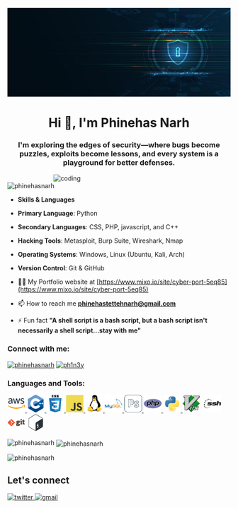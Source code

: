 ![logo](https://github.com/PhinehasNarh/PhinehasNarh/blob/main/Banner.jpg)

<h1 align="center">Hi 👋, I'm Phinehas Narh</h1>
<h3 align="center">I'm exploring the edges of security—where bugs become puzzles, exploits become lessons, and every system is a playground for better defenses.</h3>

<img align="right" alt="coding" width=400 src="https://imgs.search.brave.com/Vut9nc8LfNhIZ1gxeAndK8UzXmbCaRJT3kKEbeMsV10/rs:fit:860:0:0/g:ce/aHR0cHM6Ly9naWZk/Yi5jb20vaW1hZ2Vz/L2hpZ2gvYW5pbWUt/Y29tcHV0ZXItZ3V5/LWhhY2tpbmctbG1v/anoyenNiaTZ4bXZ6/NS5naWY.gif">

<p align="left"> <img src="https://komarev.com/ghpvc/?username=phinehasnarh&label=Profile%20views&color=0e75b6&style=flat" alt="phinehasnarh" /> </p>

- **Skills & Languages** 
- **Primary Language**: Python 
- **Secondary Languages**: CSS, PHP, javascript, and C++
- **Hacking Tools**: Metasploit, Burp Suite, Wireshark, Nmap
- **Operating Systems**: Windows, Linux (Ubuntu, Kali, Arch)
- **Version Control**: Git & GitHub



- 👨‍💻 My Portfolio website at [https://www.mixo.io/site/cyber-port-5eq85](https://www.mixo.io/site/cyber-port-5eq85)
  
- 📫 How to reach me **phinehastettehnarh@gmail.com**

- ⚡ Fun fact **"A shell script is a bash script, but a bash script isn't necessarily a shell script...stay with me"**

<h3 align="left">Connect with me:</h3>
<p align="left">
<a href="https://linkedin.com/in/phinehasnarh" target="blank"><img align="center" src="https://raw.githubusercontent.com/rahuldkjain/github-profile-readme-generator/master/src/images/icons/Social/linked-in-alt.svg" alt="phinehasnarh" height="30" width="40" /></a>
<a href="https://instagram.com/ph1n3y" target="blank"><img align="center" src="https://raw.githubusercontent.com/rahuldkjain/github-profile-readme-generator/master/src/images/icons/Social/instagram.svg" alt="ph1n3y" height="30" width="40" /></a>
</p>

<h3 align="left">Languages and Tools:</h3>
<p align="left"> <a href="https://aws.amazon.com" target="_blank" rel="noreferrer"> <img src="https://raw.githubusercontent.com/devicons/devicon/master/icons/amazonwebservices/amazonwebservices-original-wordmark.svg" alt="aws" width="40" height="40"/> </a> <a href="https://www.w3schools.com/cpp/" target="_blank" rel="noreferrer"> <img src="https://raw.githubusercontent.com/devicons/devicon/master/icons/cplusplus/cplusplus-original.svg" alt="cplusplus" width="40" height="40"/> </a> <a href="https://www.w3schools.com/css/" target="_blank" rel="noreferrer"> <img src="https://raw.githubusercontent.com/devicons/devicon/master/icons/css3/css3-original-wordmark.svg" alt="css3" width="40" height="40"/> </a> <a href="https://developer.mozilla.org/en-US/docs/Web/JavaScript" target="_blank" rel="noreferrer"> <img src="https://raw.githubusercontent.com/devicons/devicon/master/icons/javascript/javascript-original.svg" alt="javascript" width="40" height="40"/> </a> <a href="https://www.linux.org/" target="_blank" rel="noreferrer"> <img src="https://raw.githubusercontent.com/devicons/devicon/master/icons/linux/linux-original.svg" alt="linux" width="40" height="40"/> </a> <a href="https://www.mysql.com/" target="_blank" rel="noreferrer"> <img src="https://raw.githubusercontent.com/devicons/devicon/master/icons/mysql/mysql-original-wordmark.svg" alt="mysql" width="40" height="40"/> </a> <a href="https://www.photoshop.com/en" target="_blank" rel="noreferrer"> <img src="https://raw.githubusercontent.com/devicons/devicon/master/icons/photoshop/photoshop-line.svg" alt="photoshop" width="40" height="40"/> </a> <a href="https://www.php.net" target="_blank" rel="noreferrer"> <img src="https://raw.githubusercontent.com/devicons/devicon/master/icons/php/php-original.svg" alt="php" width="40" height="40"/> </a> <a href="https://www.python.org" target="_blank" rel="noreferrer"> <img src="https://raw.githubusercontent.com/devicons/devicon/master/icons/python/python-original.svg" alt="python" width="40" height="40"/> </a> <img src="https://github.com/devicons/devicon/blob/master/icons/vim/vim-original.svg" title="Vim" alt="Vim" width="40" height="40"/>&nbsp;
    <img src="https://github.com/devicons/devicon/blob/master/icons/ssh/ssh-original-wordmark.svg" title="SSH" alt="SSH" width="40" height="40"/>&nbsp;<img src="https://github.com/devicons/devicon/blob/master/icons/git/git-original-wordmark.svg" title="Git" **alt="Git" width="40" height="40"/>
    <img src="https://github.com/devicons/devicon/blob/master/icons/bash/bash-original.svg" title="Bash" alt="Bash" width="40" height="40"/>&nbsp; </p>

<p><img align="left" src="https://github-readme-stats.vercel.app/api/top-langs?username=phinehasnarh&show_icons=true&locale=en&layout=compact" alt="phinehasnarh" /></p>

<p>&nbsp;<img align="center" src="https://github-readme-stats.vercel.app/api?username=phinehasnarh&show_icons=true&locale=en" alt="phinehasnarh" /></p>

<p><img align="center" src="https://github-readme-streak-stats.herokuapp.com/?user=phinehasnarh&" alt="phinehasnarh" /></p>


## Let's connect

<a href="https://x.com/ph1n3y" target="_blank">
<img src=https://img.shields.io/badge/twitter-%2300acee.svg?color=1DA1F2&style=for-the-badge&logo=twitter&logoColor=white alt=twitter style="margin-bottom: 5px;" />

<a href="phinehasttethnarh@gmail.com" target="_blank">
<img src=https://img.shields.io/badge/gmail-%2300acee.svg?color=EA4335&style=for-the-badge&logo=gmail&logoColor=white alt=gmail style="margin-bottom: 5px;" />
